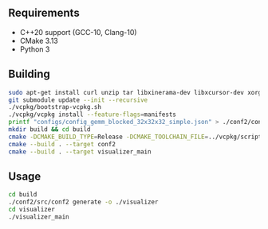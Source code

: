 ## Requirements

- C++20 support (GCC-10, Clang-10)
- CMake 3.13
- Python 3

## Building

```bash
sudo apt-get install curl unzip tar libxinerama-dev libxcursor-dev xorg-dev libglu1-mesa-dev
git submodule update --init --recursive
./vcpkg/bootstrap-vcpkg.sh
./vcpkg/vcpkg install --feature-flags=manifests
printf "configs/config_gemm_blocked_32x32x32_simple.json" > ./conf2/config_path.txt
mkdir build && cd build
cmake -DCMAKE_BUILD_TYPE=Release -DCMAKE_TOOLCHAIN_FILE=../vcpkg/scripts/buildsystems/vcpkg.cmake ..
cmake --build . --target conf2
cmake --build . --target visualizer_main
```

## Usage

```bash
cd build
./conf2/src/conf2 generate -o ./visualizer
cd visualizer
./visualizer_main
```
